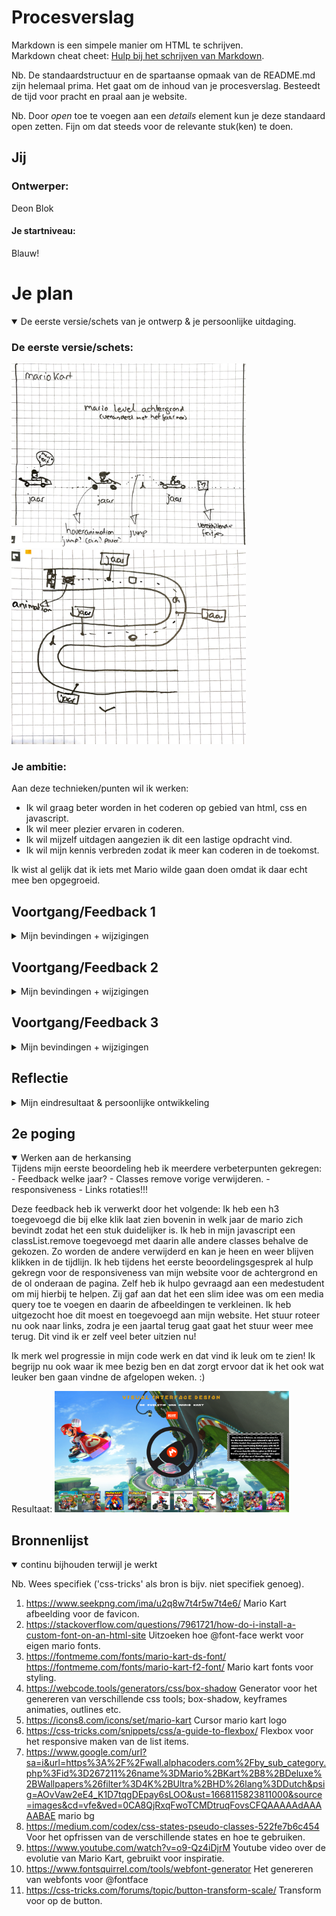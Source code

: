 # Procesverslag
Markdown is een simpele manier om HTML te schrijven.  
Markdown cheat cheet: [Hulp bij het schrijven van Markdown](https://github.com/adam-p/markdown-here/wiki/Markdown-Cheatsheet).

Nb. De standaardstructuur en de spartaanse opmaak van de README.md zijn helemaal prima. Het gaat om de inhoud van je procesverslag. Besteedt de tijd voor pracht en praal aan je website.

Nb. Door *open* toe te voegen aan een *details* element kun je deze standaard open zetten. Fijn om dat steeds voor de relevante stuk(ken) te doen.




## Jij

### Ontwerper:
Deon Blok

#### Je startniveau:
Blauw! 




# Je plan

<details open>
  <summary>De eerste versie/schets van je ontwerp & je persoonlijke uitdaging.</summary>

  ### De eerste versie/schets:
  <img src="readme-images/schets1.jpg" width="375px" alt="eerste versie/schets">
  <img src="readme-images/schets2.JPG" width="375px" alt="tweede schets">

  ### Je ambitie: 
  Aan deze technieken/punten wil ik werken:
  - Ik wil graag beter worden in het coderen op gebied van html, css en javascript.
  - Ik wil meer plezier ervaren in coderen.
  - Ik wil mijzelf uitdagen aangezien ik dit een lastige opdracht vind.
  - Ik wil mijn kennis verbreden zodat ik meer kan coderen in de toekomst.
 
</details>

Ik wist al gelijk dat ik iets met Mario wilde gaan doen omdat ik daar echt mee ben opgegroeid.


## Voortgang/Feedback 1

<details>
  <summary>Mijn bevindingen + wijzigingen </summary>

  ### Bevinding 1:
  Ik had twee verschillende schetsen gemaakt voor de ideeen die ik had bedacht. Ik was er nog over uit welk van de twee ik daadwerkelijk wilde gaan uitvoeren.
 <img src="readme-images/miro-feedback1.png" width="375px" alt="eerste feedbacksessie">
  #### oplossing:
  Na het feedbackgesprek met Stela had ze mij verschillende tips en inspiratie gegeven voor elk van de twee schetsen. Ik had besloten om voor de tweede schets te gaan, de mariokart baan. Als snel gign hier mee aan de slag en zocht ik op internet hoe ik het beste een baan kon maken met css. Dit omdat ik graag mijzelf wilde uitdagen.
  


  ### Bevinding 2:
  Ik was druk bezig met het maken van een racebaan en zoeken hoe ik dit het beste kon gaan uitvoeren. Helaas kwam ging het mij niet lukken met css.

  #### oplossing:
  Doordat ik al best wat tijd had geinvesteerd in het proberen met css een racebaan te maken had ik al wat tijd "verspild". Dit was niet gelukt en daarom ben ik verder gegaan met het maken van een racebaan in photoshop+illustrator. Zie afbeelding hieronder. Na het maken van de racebaan ging ik aan de slag met het maken van keyframe animaties voor de karts.
  <img src="readme-images/roadmap-mario.png" width="375px" alt="inspiratie racebaan">


  ### Bevinding 3:
  Het maken van animaties ging in het begin erg goed! Ik had mario laten rijden van links naar rechts op het scherm. Ik begon vanaf dit moment wel te twijfelen of ik de juiste keuze gemaakt had. Ik vroeg mij af hoe ik hiermee kon gaan voldoen aan de beoordelingseisen omdat ik er weinig tot geen interactie aan kon linken. Ook had ik moeite met het verwerken van een tijdlijn in mijn ontwerp.
  <img src="readme-images/eerste-versie.png" width="375px" alt="eerste-versie">
  ### oplossing:
  Ik ben na de les nog even gaan zitten om te gaan bedenken hoe ik dit kon gaan oplossen. Aangezien het gehele vak maar twee weken duurt moest ik in korte tijd ene oplossing gaan bedenken. Ik ben gaan brainstormen met een medestudent na de les. Zo kwam ik op het idee om iets meet een roterend stuur te doen. Ik wil kunnen interacteren met het stuur en zo een opbouwende tijdlijn creëren.

  ### Bevinding 4:
  Ik had besloten mij te gaan focussen op de tien verschillende Mario Kart games. Ik ahd heel erg moeiete met mij focussen op het coderen en raakte snel afgeleid omdat ik  nog geen duidelijk doel voor ogen had. Iets wat ik graag heb zodat ik weet waar ik naar toe kan werken. Aangezien ik erg chaotisch ben wissel ik telkens van onderwerp, terwijl het vorige onderwerp nog niet was afgerond.

  ### oplossing:
  Om dit op te lossen ben ik begonnen aan kleine simpele dingen om een beetje goede moed te krijgen en verder te kunnen werken. Ik begon met zoeken naar fonts voor mijn ontwerp en deze met @font-face toe te voegen aan mijn website.

  ### Bevinding 5:
  Ik wilde graag iets met css maken omdat mij dat heel leuk leek om eens te doen. Ik wilde mijzelf eens overtreffen. Ik begon op te zoeken hoe je een auto/kart stuur kon maken met css. Tot mijn verbazing was er helemaal niets over te vinden op een ontwerp na. Ik besloot dit helemaal uit te gaan zoeken. Elk onderdeel heb ik getest om er achter te komen wat het doet een waar het hoort. Ik heb hier heel lang aan gezeten om het te begrijpen, verschillende keren het hele internet afgezocht om te kijken wat de onderdelen betekenen. Helaas kon ik er niet achter komen. Ik besloot wel het stuur toe te voegen aan mijn css code en er mee te gaan werken.

  ### oplossing:
  Het zat mij dwars dat ik neit kon achterhalen wat elk onderdeel deed en waar het voor stond. Ik was al intens veel tijd kwijt hieraan en kon niet nog meer tijd investeren. Ik weet dat er in de lessen gezegd is dat je hier en daar bij onderdelen mocht aangeven dat je iets niet begreep maar ik ben er niet voor niets meebezig alles zelf te leren en te ondervinden. Dus ik besloot toch een image te gebruiken voor het stuur.

</details>




## Voortgang/Feedback 2

<details>
  <summary>Mijn bevindingen + wijzigingen </summary>
  
  ### Bevinding 1:
Ik begon alweer druk te maken om de javascript omdat ik html en css al lastig vind, laat staan javascript. Dus ik was erg blij met de les over javascript. Hier ben ik meteen gaan bedenken hoe ik deze kennis zo simpel mogelijk voor mijzelf kan omzetten naar de code die ik nodig heb. Ook ging ik meteen ideeen bedenken voor leuke animaties. 

  #### oplossing:
  Ik had nog wat extra oefeningen in codepen gemaakt om nog even te oefenen met animaties en javascipt. Dit waren oefeningen van voorgaande jaren die ik nog in mij copepen had staan en daar was ik heel blij mee! 
  <img src="readme-images/codepen-oefeningen.png" width="375px" alt="codepen oefeningen">



  ### Bevinding 2:
  Ik kwam er met de tweede feedbacksessie achter dat ik nog heel wat belangrijke punten miste. Mijn fonts werkte niet in GitHub. Ook had ik geen css customproperties toegevoegd (Dit wilde ik later gaan doen als ik zeker wist welke kleuren ik ging gebruiken). De kleuren die ik veel gebruik had ik er wel al ingezet.

  #### oplossing:
  Tijdens de feedback merkte ik op dat mijn fonts niet werkte in GitHub en krege toen hulp van een medestudent. Het bleek dat ik mijn fonts vergeten was om te zetten van ttf bestanden naar woff en woff2 bestanden. Dus ik ging mijn fonts door de font-squirrel generator halen om ze alsnog te laten werken!



  ### Bevinding 3:
  Ik had na wat gedoe mijn stuur in mijn code gekregen en had twee buttons gemaakt een voor links en een voor rechts. Nu moest ik beginnen aan iets wat ik lastig vind. Javascript! Ik heb eerste allerlei variablen aangemaakt voor mijn button, het stuur en het draaien van het stuur. In de les hadden we "geleerd" hoe je functies aan moest maken. Ik heb alle stappen van de les nagedaan en veranderd in mijn eigen code. Het werkte nog niet hoe ik wilde.
  #### oplossing:
  Na de les ben ik in de medialounge verder gaan werken en heb ik hulp gevraagd aan Jeffrey. Het kwam er op neer dat ik het beste if else statements kon toevoegen... Ik heb veel er aan geprobeerd maar werkte niet zoals ik wilde. Ik moest iets anders verzinnen.


  ### Bevinding 4:
  Na het proberen van de rotaties met if else wat uiteindelijk niet was gelukt merkte ik op dat ik mijn ontwerp saai vond. Ik had onderaan wle een ol met list items toegvoegd maar deze hadden helemaal geen meerwaarde aan mijn ontwerp. Ik moest iets verzinnen met de ol aangzien het wel een tijdlijn moest worden.

  #### oplossing:
Ik bedacht mij om door op elk list item te klikken het stuur te laten draaien. Dit was javascript code die ik goed kon begrijpen en ben hier mee aan de slag gegaan. Voordat ik aan de javascript ging beginnen  wilde ik eerste de list items netjes maken. Die reageerden niet op het moment dat ik ze wilde aanspreken. Ik kwam erachter dat ik vergeten was er buttons van te maken en toen heb ik dat vervolgens kunnen oplossen.



  ### Bevinding 5:
  De javascript was iets ingewikkelder dan ik van te voren had gedacht maar het meost lukken! Ik had al een class aangemaakt in css en toen ik wilde draaien na het klikken van een button werkte het nog niet voldoende.

  #### oplossing:
 Ik bedacht mij dat Jeffrey iets had benoemd over het aanmaken van meerdere classes  en  ben hier aan de slag mee gegaan. Hij vertelde mij dat ik meerdere classes kon aanmaken voor elke rotatie. Dit was een simpele manier en iets wat ik zelf ook goed kon begrijpen. En dit lukte!

</details>




## Voortgang/Feedback 3

<details>
  <summary>Mijn bevindingen + wijzigingen</summary>
  
  ### Bevinding 1:
Afbeeldingen zoeken was lastig! Dat had ik echt onderschat. Ik moest veel verschillende mario's uit verschillnde jaren in zijn kart hebben. Veel afbeeldingen hadden achtergrondne maar die wilde ik niet, ik wilde elke afbeelding met een transparante achtergrond.

  #### oplossing:
  Ik kwam op een gegeven moment op de IGN game pagina en op meerdere mario fandoms(ik wist niet dat dit bestond) Hier had ik voldoende afbeeldingen kunnen vinden. Alle afbeelingen met achtergrond ben ik gaan bewerken om de achtergrond te verwijderen en een aantal afbeeldingen heb ik de kwaliteit wat van verbeterd omdat ik deze matig vond.



  ### Bevinding 2:
  Ik wilde graag mijn afbeelingne text vak op het eerste gezicht hidden hebben en pas na de eerste klikken tonen. Ik had van alles geprobeerd in javascript maar ik kwam er niet uit.

  #### oplossing:
Ik heb hulp gevraagd aan een medestudent en die had heel toevallig deze functie zelf ook gebruikt, ik krege hlup hoe ik deze in mijn eigen code kon toevoegen en het werkte!! Ik had nu mijn idee uitgevoerd, tijd om alles op te maken. 



  ### Bevinding 3:
  Afbeeldingen werken niet in github. Ik had allerlei problemen met mijn pagina in GitHub. Mijn afbeeldingene werden niet ingeladen en een enkeling wel. Ik vroeg hulp aan medestudenten.

  #### oplossing:
  Ik was vergeten in mijn CSS de ../ voor mijn afbeelingen toe te voegen waardoor het dus net werkte. Ik heb overal ../ aan toegevoegd en toen deden mijn afbeeldingen het weer.

  ### Bevinding 4:
  Het responsive maken van mijn pagina ben ik meebezig geweest. Ik wilde al mijn elementen laten meeschalen zodra ik heb scherm ging verkleinen. Mijn list schaalde hele lelijk mee dus hier moest ik een oplossing voor verzinnen. Ik moest nog wel heel wat dingen doen voor de deadline dus ik kon er niet te veel tijd in investeren.

  #### oplossing:
 Ik heb mijn ol list items een flex-wrap gegeven waardoor ze netjes kondne omklappen zodra ik mijn scherm ging verkleienen. Mijn fonts gingen ook mee. Helass is het niet gelukt om de bovenste drie elementen mee te krijgen. Het stuur, Mario en de textkolom. Ik moest nog wat andere belangrijke elementen doen in mijn code.



  ### Bevinding (zonder oplossing) 5:
 Het roteren naar links is niet gelukt. Ik wilde graag mijn stuur meerdere kanten op laten draaien. Dat was niet gelukt ik heb van alles geprobeerd maar ik moest nog wat andere dingen doen. Als ik iets meer tijd had kon ik er weer naar kijken.

</details>




## Reflectie

<details>
  <summary>Mijn eindresultaat & persoonlijke ontwikkeling</summary>

  ### Je uitkomst - karakteristiek screenshot(s):
  <img src="readme-images/eindresultaat.png" width="375px" alt="final ontwerp">
   <img src="readme-images/eindresultaat2.png" width="375px" alt="final ontwerp">
Dit is mijn uiteindelijke resultaat geworden! Ik ben er best wel trots op.

  ### Dit ging goed/Heb ik geleerd: 

- Het bedenken van ideeen ging goed, dit vind ik normaal best lastig. Wel had ik er moeite mee dat het zo kort op elkaar was allemaal.
- Ik heb veel geleerd van CSS en JS. Ik ben daar trots op aangezien ik altijd al veel moeite er mee heb gehad maar ik toch naar mijn idee een mooie opdracht van heb gemaakt.
- Ik vond dit het allermoeilijkste vak wat ik tijdens heel CMD gehad heb maar ik ehb er wel echt heel veel geleerd. En ik vond het eigenlijk ook nog best leuk :)!
- Het bijhouden van mijn bronnenlijst! Dit doe ik meestal veel te laat maar dit keer heb ik het vanaf het begin al aangepakt.



  ### Dit was lastig/Is niet gelukt:
- Het roteren naar links is niet gelukt. Dat vind ik erg jammer omdat ik vind dat het mijn ontwerp beter had gemaakt. 
   <img src="readme-images/rotatie.png" width="375px" alt="top">
- Ik vind hulp vragen erg lastig, heb ik altijd al gehad. Dat is ook bij dit vak mijn allergrootste struikelblok geweest omdat ik alles zelf wilde uitzoeken. Ook wilde ik andere mensen niet van hun werk houden omdat het al moeilijk genoeg is. 
- Ik vond het lastig dat het vak maar 2 weken duurde waardoor ik kort de tijd had voor ideegeneratie en concepten bedenken, dit was iets waardoor ik wel snel vast liep. Het bedenken van ideeen ging wel goed, maar ik had er moeite mee dat ik al snel een idee moest gaan volgen.
- Ik had beter mijn comments kunnen bijhouden in mijn code. Ik heb later wat meer comments moeten toevoegen, terwijl ik het eerder had kunnen doen.
</details>

## 2e poging
<details open>
<summary>Werken aan de herkansing</summary>
Tijdens mijn eerste beoordeling heb ik meerdere verbeterpunten gekregen:
- Feedback welke jaar? 
- Classes remove vorige verwijderen. 
- responsiveness
- Links rotaties!!!

Deze feedback heb ik verwerkt door het volgende:
Ik heb een h3 toegevoegd die bij elke klik laat zien bovenin in welk jaar de mario zich bevindt zodat het een stuk duidelijker is.
Ik heb in mijn javascript een classList.remove toegevoegd met daarin alle andere classes behalve de gekozen. Zo worden de andere verwijderd en kan je heen en weer blijven klikken in de tijdlijn.
Ik heb tijdens het eerste beoordelingsgesprek al hulp gekregn voor de responsiveness van mijn website voor de achtergrond en de ol onderaan de pagina. Zelf heb ik hulpo gevraagd aan een medestudent om mij hierbij te helpen. Zij gaf aan dat het een slim idee was om een media query toe te voegen en daarin de afbeeldingen te verkleinen. Ik heb uitgezocht hoe dit moest en toegevoegd aan mijn website.
Het stuur roteer nu ook naar links, zodra je een jaartal terug gaat gaat het stuur weer mee terug. Dit vind ik er zelf veel beter uitzien nu!

Ik merk wel progressie in mijn code werk en dat vind ik leuk om te zien! Ik begrijp nu ook waar ik mee bezig ben en dat zorgt ervoor dat ik het ook wat leuker ben gaan vindne de afgelopen weken. :)

Resultaat:
<img src="readme-images/eindresultaat-2.0.png" width="375px" alt="final ontwerp">

</details>

## Bronnenlijst

<details open>
<summary>continu bijhouden terwijl je werkt</summary>

Nb. Wees specifiek ('css-tricks' als bron is bijv. niet specifiek genoeg).

1. https://www.seekpng.com/ima/u2q8w7t4r5w7t4e6/
Mario Kart afbeelding voor de favicon.
2. https://stackoverflow.com/questions/7961721/how-do-i-install-a-custom-font-on-an-html-site
Uitzoeken hoe @font-face werkt voor eigen mario fonts. 
3. https://fontmeme.com/fonts/mario-kart-ds-font/
https://fontmeme.com/fonts/mario-kart-f2-font/
Mario kart fonts voor styling.
4. https://webcode.tools/generators/css/box-shadow
Generator voor het genereren van verschillende css tools; box-shadow, keyframes animaties, outlines etc.
5. https://icons8.com/icons/set/mario-kart
Cursor mario kart logo
6. https://css-tricks.com/snippets/css/a-guide-to-flexbox/
Flexbox voor het responsive maken van de list items.
7. https://www.google.com/url?sa=i&url=https%3A%2F%2Fwall.alphacoders.com%2Fby_sub_category.php%3Fid%3D267211%26name%3DMario%2BKart%2B8%2BDeluxe%2BWallpapers%26filter%3D4K%2BUltra%2BHD%26lang%3DDutch&psig=AOvVaw2eE4_K1D7tqgDEpay6sLOO&ust=1668115823811000&source=images&cd=vfe&ved=0CA8QjRxqFwoTCMDtruqFovsCFQAAAAAdAAAAABAE
mario bg
8. https://medium.com/codex/css-states-pseudo-classes-522fe7b6c454
Voor het opfrissen van de verschillende states en hoe te gebruiken.
9. https://www.youtube.com/watch?v=o9-Qz4iDjrM
Youtube video over de evolutie van Mario Kart, gebruikt voor inspiratie.
10. https://www.fontsquirrel.com/tools/webfont-generator
Het genereren van webfonts voor @fontface
11. https://css-tricks.com/forums/topic/button-transform-scale/
Transform voor op de button.
</details>